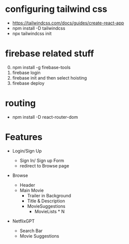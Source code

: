# configuring tailwind css 

- https://tailwindcss.com/docs/guides/create-react-app
- npm install -D tailwindcss
- npx tailwindcss init

# firebase related stuff

0. npm install -g firebase-tools
1. firebase login
2. firebase init and then select hoisting
3. firebase deploy

# routing
- npm install -D react-router-dom
# Features

- Login/Sign Up
    - Sign In/ Sign up Form
    - redirect to Browse page
- Browse
    - Header
    - Main Movie
        - Trailer in Background
        - Title & Description
        - MovieSuggestions
            - MovieLists * N

- NetflixGPT
    - Search Bar
    - Movie Suggestions
